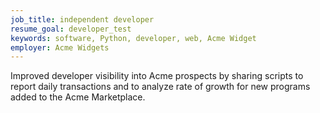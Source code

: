 ```yaml
---
job_title: independent developer
resume_goal: developer_test
keywords: software, Python, developer, web, Acme Widget
employer: Acme Widgets
---
```

Improved developer visibility into Acme prospects by sharing scripts to report daily transactions and to analyze rate of growth for new programs added to the Acme Marketplace.